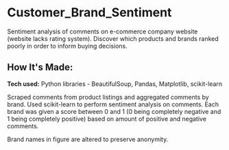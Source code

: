 # Customer_Brand_Sentiment
Sentiment analysis of comments on e-commerce company website (website lacks rating system). Discover which products and brands ranked poorly in order to inform buying decisions.

## How It's Made:

**Tech used:** Python libraries - BeautifulSoup, Pandas, Matplotlib, scikit-learn

Scraped comments from product listings and aggregated comments by brand. Used scikit-learn to perform sentiment analysis on comments. Each brand was given a score between 0 and 1 (0 being completely negative and 1 being completely positive) based on amount of positive and negative comments. 

Brand names in figure are altered to preserve anonymity.
